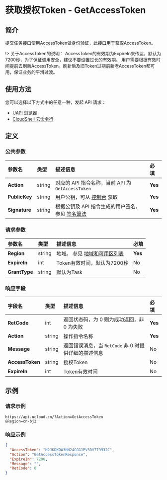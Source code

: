 # 获取授权Token - GetAccessToken

## 简介

提交任务接口使用AccessToken做身份验证，此接口用于获取AccessToken。



!> 关于AccessToken的说明： AccessToken的有效期为ExpireIn来传达，默认为7200秒，为了保证调用安全，建议不要设置过长的有效期。 用户需要根据有效时间提前去刷新AccessToken。刷新后及旧Token过期前新老AccessToken都可用，保证业务的平滑过渡。


## 使用方法

您可以选择以下方式中的任意一种，发起 API 请求：
- [UAPI 浏览器](https://console.ucloud.cn/uapi/detail?id=GetAccessToken)
- [CloudShell 云命令行](https://shell.ucloud.cn/)


## 定义

### 公共参数

| 参数名 | 类型 | 描述信息 | 必填 |
|:---|:---|:---|:---|
| **Action**     | string  | 对应的 API 指令名称，当前 API 为 `GetAccessToken`                        | **Yes** |
| **PublicKey**  | string  | 用户公钥，可从 [控制台](https://console.ucloud.cn/uapi/apikey) 获取                                             | **Yes** |
| **Signature**  | string  | 根据公钥及 API 指令生成的用户签名，参见 [签名算法](api/summary/signature.md)  | **Yes** |

### 请求参数

| 参数名 | 类型 | 描述信息 | 必填 |
|:---|:---|:---|:---|
| **Region** | string | 地域。 参见 [地域和可用区列表](api/summary/regionlist) |**Yes**|
| **ExpireIn** | int | Token有效时间，默认为7200秒 |No|
| **GrantType** | string | 默认为Task |No|

### 响应字段

| 字段名 | 类型 | 描述信息 | 必填 |
|:---|:---|:---|:---|
| **RetCode** | int | 返回状态码，为 0 则为成功返回，非 0 为失败 |**Yes**|
| **Action** | string | 操作指令名称 |**Yes**|
| **Message** | string | 返回错误消息，当 `RetCode` 非 0 时提供详细的描述信息 |No|
| **AccessToken** | string | 授权Token |No|
| **ExpireIn** | int | Token有效时间 |No|




## 示例

### 请求示例
    
```
https://api.ucloud.cn/?Action=GetAccessToken
&Region=cn-bj2
```

### 响应示例
    
```json
{
  "AccessToken": "H2JKDKOW3HN24CGG1PV3DV779932C",
  "Action": "GetAccessTokenResponse",
  "ExpireIn": 7200,
  "Message": "",
  "RetCode": 0
}
```





